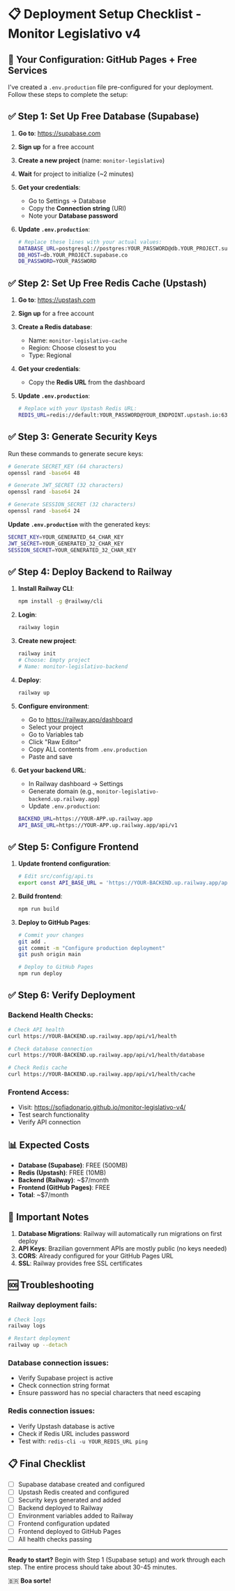 # 📋 Deployment Setup Checklist - Monitor Legislativo v4

## 🎯 Your Configuration: GitHub Pages + Free Services

I've created a `.env.production` file pre-configured for your deployment. Follow these steps to complete the setup:

## ✅ Step 1: Set Up Free Database (Supabase)

1. **Go to**: https://supabase.com
2. **Sign up** for a free account
3. **Create a new project** (name: `monitor-legislativo`)
4. **Wait** for project to initialize (~2 minutes)
5. **Get your credentials**:
   - Go to Settings → Database
   - Copy the **Connection string** (URI)
   - Note your **Database password**

6. **Update `.env.production`**:
   ```bash
   # Replace these lines with your actual values:
   DATABASE_URL=postgresql://postgres:YOUR_PASSWORD@db.YOUR_PROJECT.supabase.co:5432/postgres
   DB_HOST=db.YOUR_PROJECT.supabase.co
   DB_PASSWORD=YOUR_PASSWORD
   ```

## ✅ Step 2: Set Up Free Redis Cache (Upstash)

1. **Go to**: https://upstash.com
2. **Sign up** for a free account
3. **Create a Redis database**:
   - Name: `monitor-legislativo-cache`
   - Region: Choose closest to you
   - Type: Regional
4. **Get your credentials**:
   - Copy the **Redis URL** from the dashboard
   
5. **Update `.env.production`**:
   ```bash
   # Replace with your Upstash Redis URL:
   REDIS_URL=redis://default:YOUR_PASSWORD@YOUR_ENDPOINT.upstash.io:6379
   ```

## ✅ Step 3: Generate Security Keys

Run these commands to generate secure keys:

```bash
# Generate SECRET_KEY (64 characters)
openssl rand -base64 48

# Generate JWT_SECRET (32 characters)
openssl rand -base64 24

# Generate SESSION_SECRET (32 characters)
openssl rand -base64 24
```

**Update `.env.production`** with the generated keys:
```bash
SECRET_KEY=YOUR_GENERATED_64_CHAR_KEY
JWT_SECRET=YOUR_GENERATED_32_CHAR_KEY
SESSION_SECRET=YOUR_GENERATED_32_CHAR_KEY
```

## ✅ Step 4: Deploy Backend to Railway

1. **Install Railway CLI**:
   ```bash
   npm install -g @railway/cli
   ```

2. **Login**:
   ```bash
   railway login
   ```

3. **Create new project**:
   ```bash
   railway init
   # Choose: Empty project
   # Name: monitor-legislativo-backend
   ```

4. **Deploy**:
   ```bash
   railway up
   ```

5. **Configure environment**:
   - Go to https://railway.app/dashboard
   - Select your project
   - Go to Variables tab
   - Click "Raw Editor"
   - Copy ALL contents from `.env.production`
   - Paste and save

6. **Get your backend URL**:
   - In Railway dashboard → Settings
   - Generate domain (e.g., `monitor-legislativo-backend.up.railway.app`)
   - Update `.env.production`:
   ```bash
   BACKEND_URL=https://YOUR-APP.up.railway.app
   API_BASE_URL=https://YOUR-APP.up.railway.app/api/v1
   ```

## ✅ Step 5: Configure Frontend

1. **Update frontend configuration**:
   ```bash
   # Edit src/config/api.ts
   export const API_BASE_URL = 'https://YOUR-BACKEND.up.railway.app/api/v1';
   ```

2. **Build frontend**:
   ```bash
   npm run build
   ```

3. **Deploy to GitHub Pages**:
   ```bash
   # Commit your changes
   git add .
   git commit -m "Configure production deployment"
   git push origin main

   # Deploy to GitHub Pages
   npm run deploy
   ```

## ✅ Step 6: Verify Deployment

### Backend Health Checks:
```bash
# Check API health
curl https://YOUR-BACKEND.up.railway.app/api/v1/health

# Check database connection
curl https://YOUR-BACKEND.up.railway.app/api/v1/health/database

# Check Redis cache
curl https://YOUR-BACKEND.up.railway.app/api/v1/health/cache
```

### Frontend Access:
- Visit: https://sofiadonario.github.io/monitor-legislativo-v4/
- Test search functionality
- Verify API connection

## 📊 Expected Costs

- **Database (Supabase)**: FREE (500MB)
- **Redis (Upstash)**: FREE (10MB)
- **Backend (Railway)**: ~$7/month
- **Frontend (GitHub Pages)**: FREE
- **Total**: ~$7/month

## 🚨 Important Notes

1. **Database Migrations**: Railway will automatically run migrations on first deploy
2. **API Keys**: Brazilian government APIs are mostly public (no keys needed)
3. **CORS**: Already configured for your GitHub Pages URL
4. **SSL**: Railway provides free SSL certificates

## 🆘 Troubleshooting

### Railway deployment fails:
```bash
# Check logs
railway logs

# Restart deployment
railway up --detach
```

### Database connection issues:
- Verify Supabase project is active
- Check connection string format
- Ensure password has no special characters that need escaping

### Redis connection issues:
- Verify Upstash database is active
- Check if Redis URL includes password
- Test with: `redis-cli -u YOUR_REDIS_URL ping`

## 📋 Final Checklist

- [ ] Supabase database created and configured
- [ ] Upstash Redis created and configured
- [ ] Security keys generated and added
- [ ] Backend deployed to Railway
- [ ] Environment variables added to Railway
- [ ] Frontend configuration updated
- [ ] Frontend deployed to GitHub Pages
- [ ] All health checks passing

---

**Ready to start?** Begin with Step 1 (Supabase setup) and work through each step. The entire process should take about 30-45 minutes.

🇧🇷 **Boa sorte!**